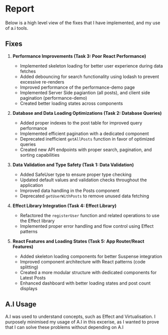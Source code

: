 # Report

Below is a high level view of the fixes that I have implemented, and my use of a.i tools.

## Fixes

1. **Performance Improvements (Task 3: Poor React Performance)**
   - Implemented skeleton loading for better user experience during data fetches
   - Added debouncing for search functionality using lodash to prevent excessive re-renders
   - Improved performance of the performance-demo page
   - Implemented Server Side pagiantion (all posts), and client side pagination (performance-demo)
   - Created better loading states across components

2. **Database and Data Loading Optimizations (Task 2: Database Queries)**
   - Added proper indexes to the post table for improved query performance
   - Implemented efficient pagination with a dedicated component
   - Deprecated inefficient `getAllPosts` function in favor of optimized queries
   - Created new API endpoints with proper search, pagination, and sorting capabilities

3. **Data Validation and Type Safety (Task 1: Data Validation)**
   - Added SafeUser type to ensure proper type checking
   - Updated default values and validation checks throughout the application
   - Improved data handling in the Posts component
   - Deprecated `getUserWithPosts` to remove unused data fetching

4. **Effect Library Integration (Task 4: Effect Library)**
   - Refactored the `registerUser` function and related operations to use the Effect library
   - Implemented proper error handling and flow control using Effect patterns

5. **React Features and Loading States (Task 5: App Router/React Features)**
   - Added skeleton loading components for better Suspense integration
   - Improved component architecture with React patterns (code splitting)
   - Created a more modular structure with dedicated components for Latest Posts
   - Enhanced dashboard with better loading states and post count displays

## A.I Usage

A.I was used to understand concepts, such as Effect and Virtualisation. I purposely minimised my usage of A.I in this excerise, as I wanted to prove that I can solve these problems without depending on A.I